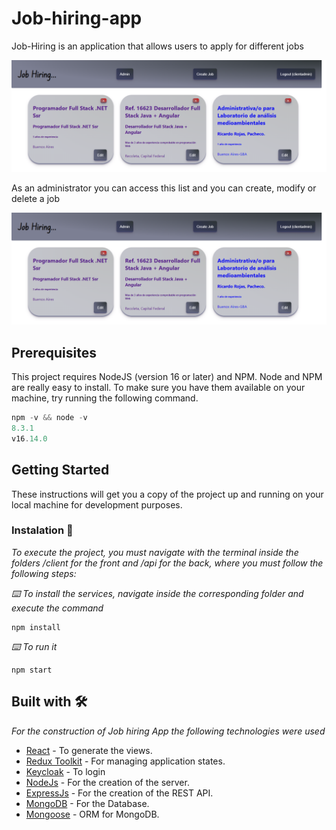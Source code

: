 # Job-hiring-app

Job-Hiring is an application that allows users to apply for different jobs

![Presentation](https://github.com/NavarroSofiar/job-hiring-app/blob/main/Appimages/inicioadmin.png)


As an administrator you can access this list and you can create, modify or delete a job

![PresentationAdmin](https://github.com/NavarroSofiar/job-hiring-app/blob/main/Appimages/inicioadmin.png)

## Prerequisites

This project requires NodeJS (version 16 or later) and NPM. Node and NPM are really easy to install. To make sure you have them available on your machine, try running the following command.

   ```Javascript
   npm -v && node -v
   8.3.1
   v16.14.0
   ```
    

  ## Getting Started
  These instructions will get you a copy of the project up and running on your local machine for development  purposes.

  ### Instalation 🔧

_To execute the project, you must navigate with the terminal inside the folders /client for the front and /api for the back, where you must follow the following steps:_


_⌨️ To install the services, navigate inside the corresponding folder and execute the command_

```
npm install
```

_⌨️ To run it_

```
npm start
```
## Built with 🛠️

_For the construction of Job hiring App the following technologies were used_

* [React](https://es.reactjs.org/) - To generate the views.
* [Redux Toolkit](https://redux-toolkit.js.org/) - For managing application states.
* [Keycloak](https://www.keycloak.org/) - To login
* [NodeJs](https://nodejs.org/en/) - For the creation of the server.
* [ExpressJs](https://expressjs.com/es/) - For the creation of the REST API.
* [MongoDB](https://www.mongodb.com/) - For the Database.
* [Mongoose](https://mongoosejs.com/) - ORM for MongoDB.

